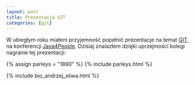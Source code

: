 ```yaml
---
layout: post
title: Prezentacja GIT
categories: [git]
---
```

W ubiegłym roku miałem przyjemność popełnić prezentacje na temat [GIT](http://git-scm.com/), na konferencji [Java4People](http://java4people.com/). Dzisiaj znalazłem dzięki uprzejmości kolegi nagranie tej prezentacji:

{% assign parleys = "1890" %}
{% include parleys.html %}

{% include bio_andrzej_sliwa.html %}